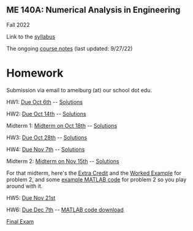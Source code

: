 ## ME 140A: Numerical Analysis in Engineering

Fall 2022

Link to the [syllabus](./140A%20Syllabus%202022.pdf)

The ongoing [course notes](./ME140A_Notes.pdf) (last updated: 9/27/22)

# Homework

Submission via email to ameiburg (at) our school dot edu.

HW1: [Due Oct 6th](./ME140A_HW1.pdf) -- [Solutions](./ME140A_HW1_Solutions.pdf)

HW2: [Due Oct 14th](./ME140A_HW2.pdf) -- [Solutions](./ME140A_HW2_Solutions.pdf)

Midterm 1: [Midterm on Oct 18th](./ME140A_Midterm1.pdf) -- [Solutions](./ME140A_Midterm1_Solutions.pdf)

HW3: [Due Oct 28th](./ME140A_HW3.pdf) -- [Solutions](./ME140A_HW3_Solutions.pdf)

HW4: [Due Nov 7th](./ME140A_HW4.pdf) -- [Solutions](./ME140A_HW4_Solutions.pdf)

Midterm 2: [Midterm on Nov 15th](./ME140A_Midterm2.pdf) -- [Solutions](./ME140A_Midterm2_Solutions.pdf)

For that midterm, here's the [Extra Credit](./ME140A_ExtraCredit.pdf) and the [Worked Example](./ME140A_Midterm2_WorkedExample.pdf) for problem 2, and some [example MATLAB code](./me140a_midterm2_sol.m) for problem 2 so you play around with it.

HW5: [Due Nov 21st](./ME140A_HW5.pdf)

HW6: [Due Dec 7th](./ME140A_HW6.pdf) -- [MATLAB code download](./me140a_hw6.m)

[Final Exam](./ME140A_Final.pdf)


